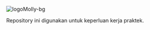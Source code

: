 ![logoMolly-bg](https://github.com/user-attachments/assets/805c3cce-db6b-458a-b4b8-e891c6e3951d)

Repository ini digunakan untuk keperluan kerja praktek.
